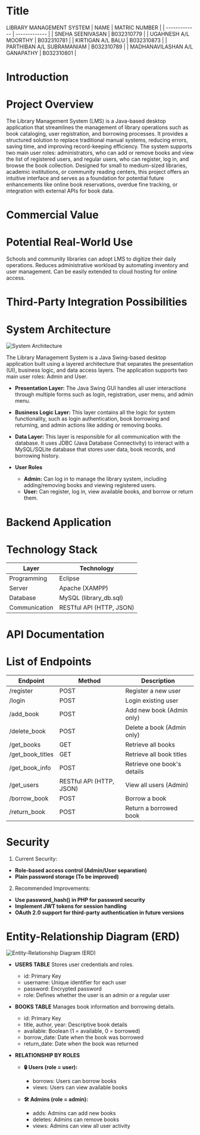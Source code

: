 # Title
LIBRARY MANAGEMENT SYSTEM
| NAME  | MATRIC NUMBER |
| ------------- | ------------- |
| SNEHA SEENIVASAN  | B032310779  |
| UGAHNESH A/L MOORTHY  | B032310781  |
| KIRTIGAN A/L BALU  | B032310873  |
| PARTHIBAN A/L SUBRAMANIAM  | B032310789  |
| MADHANAVILASHAN A/L GANAPATHY  | B032310801  |

# Introduction
# Project Overview
The Library Management System (LMS) is a Java-based desktop application that streamlines the management of library operations such as book cataloging, user registration, and borrowing processes. It provides a structured solution to replace traditional manual systems, reducing errors, saving time, and improving record-keeping efficiency. The system supports two main user roles: administrators, who can add or remove books and view the list of registered users, and regular users, who can register, log in, and browse the book collection. Designed for small to medium-sized libraries, academic institutions, or community reading centers, this project offers an intuitive interface and serves as a foundation for potential future enhancements like online book reservations, overdue fine tracking, or integration with external APIs for book data.

# Commercial Value
# Potential Real-World Use
Schools and community libraries can adopt LMS to digitize their daily operations.
Reduces administrative workload by automating inventory and user management.
Can be easily extended to cloud hosting for online access.

# Third-Party Integration Possibilities

# System Architecture
![System Architecture](system-architecture.png)

The Library Management System is a Java Swing-based desktop application built using a layered architecture that separates the presentation (UI), business logic, and data access layers. The application supports two main user roles: Admin and User.

- **Presentation Layer:**
  The Java Swing GUI handles all user interactions through multiple forms such as login, registration, user menu, and admin menu.

- **Business Logic Layer:** This layer contains all the logic for system functionality, such as login authentication, book borrowing and returning, and admin actions like adding or removing books.

- **Data Layer:**
  This layer is responsible for all communication with the database. It uses JDBC (Java Database Connectivity) to interact with a MySQL/SQLite database that stores user data, book records, and borrowing history.

- **User Roles**
  - **Admin:** Can log in to manage the library system, including adding/removing books and viewing registered users.
  - **User:** Can register, log in, view available books, and borrow or return them.

# Backend Application
# Technology Stack
| Layer  | Technology |
| ------------- | ------------- |
| Programming  | Eclipse  |
| Server  | Apache (XAMPP)  |
| Database| MySQL (library_db.sql)  |
| Communication  | RESTful API (HTTP, JSON)  |

# API Documentation
# List of Endpoints

| Endpoint  | Method | Description |
| ------------- | ------------- |------------- |
| /register  | POST  | Register a new user  |
| /login  | POST  | Login existing user  |
| /add_book | POST  | Add new book (Admin only) |
| /delete_book  | POST | Delete a book (Admin only) |
| /get_books  | GET | Retrieve all books  |
| /get_book_titles  | GET  | Retrieve all book titles  |
| /get_book_info | POST | Retrieve one book's details  |
| /get_users | RESTful API (HTTP, JSON)  | View all users (Admin)  |
| /borrow_book | POST  | 	Borrow a book |
| /return_book  | POST  | Return a borrowed book  |

# Security
1. Current Security:
- **Role-based access control (Admin/User separation)**
- **Plain password storage (To be improved)**

2. Recommended Improvements:
- **Use password_hash() in PHP for password security**
- **Implement JWT tokens for session handling**
- **OAuth 2.0 support for third-party authentication in future versions**

# Entity-Relationship Diagram (ERD)
![Entity-Relationship Diagram (ERD)](entity-relationship-diagram.png)
- **USERS TABLE**
  Stores user credentials and roles.
  - id: Primary Key
  - username: Unique identifier for each user
  - password: Encrypted password
  - role: Defines whether the user is an admin or a regular user
 
- **BOOKS TABLE**
  Manages book information and borrowing details.
  - id: Primary Key
  - title, author, year: Descriptive book details
  - available: Boolean (1 = available, 0 = borrowed)
  - borrow_date: Date when the book was borrowed
  - return_date: Date when the book was returned
 
- **RELATIONSHIP BY ROLES**
  - **🔒 Users (role = user):**
    - borrows: Users can borrow books
    - views: Users can view available books

  - **🛠️ Admins (role = admin):**
    - adds: Admins can add new books
    - deletes: Admins can remove books
    - views: Admins can view all user activity
